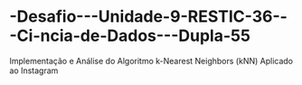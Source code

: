 # -Desafio---Unidade-9-RESTIC-36---Ci-ncia-de-Dados---Dupla-55
 Implementação e Análise do Algoritmo k-Nearest Neighbors (kNN) Aplicado ao Instagram
